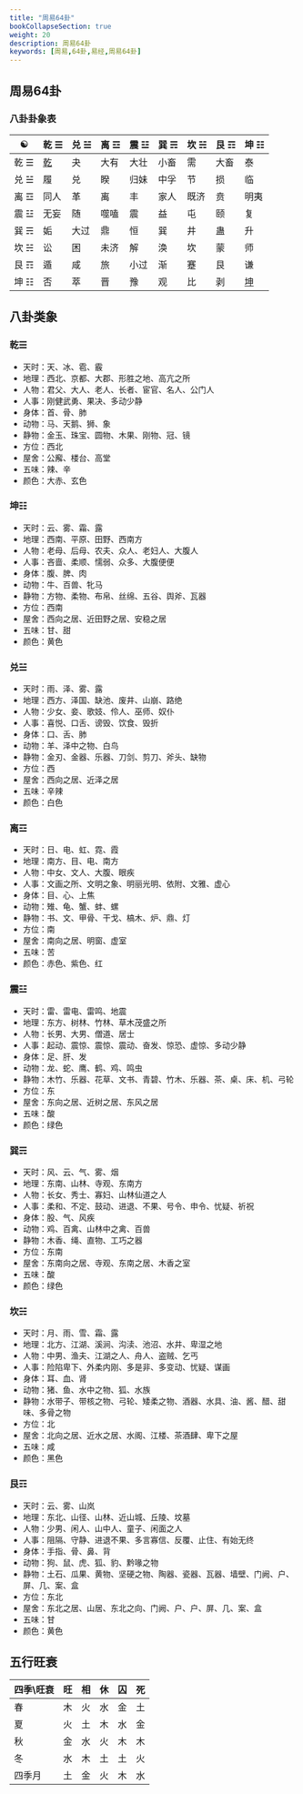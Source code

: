 ```yaml
---
title: "周易64卦"
bookCollapseSection: true
weight: 20
description: 周易64卦
keywords: [周易,64卦,易经,周易64卦]
---
```


## 周易64卦


### 八卦卦象表

| ☯️ | 乾 ☰ | 兑 ☱ | 离 ☲ | 震 ☳ | 巽 ☴ | 坎 ☵ | 艮 ☶ | 坤 ☷ |
|----|-------|-------|-------|-------|-------|-------|-------|-------|
| 乾 ☰ | [乾](/docs/yi/gua/111111) | 夬 | 大有 | 大壮 | 小畜 | 需 | 大畜 | 泰 |
| 兑 ☱ | 履 | 兑 | 睽 | 归妹 | 中孚 | 节 | 损 | 临 |
| 离 ☲ | 同人 | 革 | 离 | 丰 | 家人 | 既济 | 贲 | 明夷 |
| 震 ☳ | 无妄 | 随 | 噬嗑 | 震 | 益 | 屯 | 颐 | 复 |
| 巽 ☴ | 姤 | 大过 | 鼎 | 恒 | 巽 | 井 | 蛊 | 升 |
| 坎 ☵ | 讼 | 困 | 未济 | 解 | 涣 | 坎 | 蒙 | 师 |
| 艮 ☶ | 遁 | 咸 | 旅 | 小过 | 渐 | 蹇 | 艮 | 谦 |
| 坤 ☷ | 否 | 萃 | 晋 | 豫 | 观 | 比 | 剥 | [坤](/docs/yi/gua/000000) |

## 八卦类象

### 乾☰

- 天时：天、冰、雹、霰
- 地理：西北、京都、大郡、形胜之地、高亢之所
- 人物：君父、大人、老人、长者、宦官、名人、公门人
- 人事：刚健武勇、果决、多动少静
- 身体：首、骨、肺
- 动物：马、天鹅、狮、象
- 静物：金玉、珠宝、圆物、木果、刚物、冠、镜
- 方位：西北
- 屋舍：公廨、楼台、高堂
- 五味：辣、辛
- 颜色：大赤、玄色

### 坤☷

- 天时：云、雾、霜、露
- 地理：西南、平原、田野、西南方
- 人物：老母、后母、农夫、众人、老妇人、大腹人
- 人事：吝啬、柔顺、懦弱、众多、大腹便便
- 身体：腹、脾、肉
- 动物：牛、百兽、牝马
- 静物：方物、柔物、布帛、丝绵、五谷、舆斧、瓦器
- 方位：西南
- 屋舍：西向之居、近田野之居、安稳之居
- 五味：甘、甜
- 颜色：黄色

### 兑☱

- 天时：雨、泽、雾、露
- 地理：西方、泽国、缺池、废井、山崩、路绝
- 人物：少女、妾、歌妓、伶人、巫师、奴仆
- 人事：喜悦、口舌、谤毁、饮食、毁折
- 身体：口、舌、肺
- 动物：羊、泽中之物、白鸟
- 静物：金刃、金器、乐器、刀剑、剪刀、斧头、缺物
- 方位：西
- 屋舍：西向之居、近泽之居
- 五味：辛辣
- 颜色：白色

### 离☲
- 天时：日、电、虹、霓、霞
- 地理：南方、目、电、南方
- 人物：中女、文人、大腹、眼疾
- 人事：文画之所、文明之象、明丽光明、依附、文雅、虚心
- 身体：目、心、上焦
- 动物：雉、龟、蟹、蚌、螺
- 静物：书、文、甲骨、干戈、槁木、炉、鼎、灯
- 方位：南
- 屋舍：南向之居、明窗、虚室
- 五味：苦
- 颜色：赤色、紫色、红

### 震☳

- 天时：雷、雷电、雷鸣、地震
- 地理：东方、树林、竹林、草木茂盛之所
- 人物：长男、大男、僧道、居士
- 人事：起动、震惊、震惊、震动、奋发、惊恐、虚惊、多动少静
- 身体：足、肝、发
- 动物：龙、蛇、鹰、鹤、鸡、鸣虫
- 静物：木竹、乐器、花草、文书、青碧、竹木、乐器、茶、桌、床、机、弓轮
- 方位：东
- 屋舍：东向之居、近树之居、东风之居
- 五味：酸
- 颜色：绿色

### 巽☴

- 天时：风、云、气、雾、烟
- 地理：东南、山林、寺观、东南方
- 人物：长女、秀士、寡妇、山林仙道之人
- 人事：柔和、不定、鼓动、进退、不果、号令、申令、忧疑、祈祝
- 身体：股、气、风疾
- 动物：鸡、百禽、山林中之禽、百兽
- 静物：木香、绳、直物、工巧之器
- 方位：东南
- 屋舍：东南向之居、寺观、东南之居、木香之室
- 五味：酸
- 颜色：绿色

### 坎☵

- 天时：月、雨、雪、霜、露
- 地理：北方、江湖、溪涧、沟渎、池沼、水井、卑湿之地
- 人物：中男、渔夫、江湖之人、舟人、盗贼、乞丐
- 人事：险陷卑下、外柔内刚、多是非、多变动、忧疑、谋画
- 身体：耳、血、肾
- 动物：猪、鱼、水中之物、狐、水族
- 静物：水带子、带核之物、弓轮、矮柔之物、酒器、水具、油、酱、醋、甜味、多骨之物
- 方位：北
- 屋舍：北向之居、近水之居、水阁、江楼、茶酒肆、卑下之屋
- 五味：咸
- 颜色：黑色

### 艮☶

- 天时：云、雾、山岚
- 地理：东北、山径、山林、近山城、丘陵、坟墓
- 人物：少男、闲人、山中人、童子、闲面之人
- 人事：阻隔、守静、进退不果、多言寡信、反覆、止住、有始无终
- 身体：手指、骨、鼻、背
- 动物：狗、鼠、虎、狐、豹、黔喙之物
- 静物：土石、瓜果、黄物、坚硬之物、陶器、瓷器、瓦器、墙壁、门阙、户、屏、几、案、盒
- 方位：东北
- 屋舍：东北之居、山居、东北之向、门阙、户、户、屏、几、案、盒
- 五味：甘
- 颜色：黄色

## 五行旺衰 

| 四季\旺衰 | 旺 | 相 | 休 | 囚 | 死 |
|----|----|----|----|----|----|
| 春 | 木 | 火 | 水 | 金 | 土 |
| 夏 | 火 | 土 | 木 | 水 | 金 |
| 秋 | 金 | 水 | 火 | 木 | 木 |
| 冬 | 水 | 木 | 土 | 土 | 火 |
| 四季月 | 土 | 金 | 火 | 木 | 水 |

